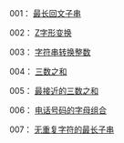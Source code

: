  001： <a href="001_最长回文子串.md">最长回文子串</a>

 002： <a href="002_Z字形变换.md">Z字形变换</a>

 003： <a href="003_字符串转换整数.md">字符串转换整数</a>

 004： <a href="004_三数之和.md">三数之和</a>

 005： <a href="005_最接近的三数之和.md">最接近的三数之和</a>

 006： <a href="006_电话号码的字母组合.md">电话号码的字母组合</a>

 007： <a href="007_无重复字符的最长子串.md">无重复字符的最长子串</a>

